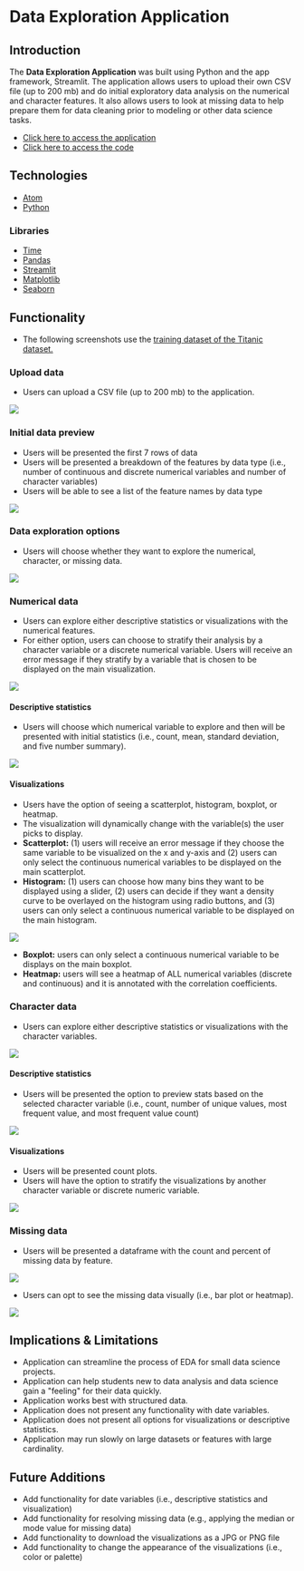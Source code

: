 # Data Exploration Application
## Introduction

The **Data Exploration Application** was built using Python and the app framework, Streamlit. The application allows users to upload their own CSV file (up to 200 mb) and do initial exploratory data analysis on the numerical and character features. It also allows users to look at missing data to help prepare them for data cleaning prior to modeling or other data science tasks.

- [Click here to access the application](https://share.streamlit.io/julietwomack/data-exploration-streamlit-application/main/data-exploration-application.py)
- [Click here to access the code](https://github.com/julietwomack/data-exploration-streamlit-application/blob/main/data-exploration-application.py)

## Technologies
- [Atom](https://atom.io/)
- [Python](https://www.python.org/)

### Libraries
- [Time](https://docs.python.org/3/library/time.html)
- [Pandas](https://pandas.pydata.org/)
- [Streamlit](https://streamlit.io/)
- [Matplotlib](https://matplotlib.org/stable/index.html)
- [Seaborn](https://seaborn.pydata.org/)

## Functionality
- The following screenshots use the [training dataset of the Titanic dataset.](https://www.kaggle.com/c/titanic)

### Upload data
- Users can upload a CSV file (up to 200 mb) to the application.

<kbd> <img src="https://github.com/julietwomack/data-exploration-streamlit-application/blob/main/Screenshots/upload-image.png" /> </kbd>

### Initial data preview
- Users will be presented the first 7 rows of data
- Users will be presented a breakdown of the features by data type (i.e., number of continuous and discrete numerical variables and number of character variables)
- Users will be able to see a list of the feature names by data type

<kbd> <img src="https://github.com/julietwomack/data-exploration-streamlit-application/blob/main/Screenshots/preview-of-data.png" /> </kbd>

### Data exploration options
- Users will choose whether they want to explore the numerical, character, or missing data.

<kbd> <img src="https://github.com/julietwomack/data-exploration-streamlit-application/blob/main/Screenshots/exploration-options.png" /> </kbd>

### Numerical data
- Users can explore either descriptive statistics or visualizations with the numerical features.
- For either option, users can choose to stratify their analysis by a character variable or a discrete numerical variable. Users will receive an error message if they stratify by a variable that is chosen to be displayed on the main visualization.

<kbd> <img src="https://github.com/julietwomack/data-exploration-streamlit-application/blob/main/Screenshots/numerical-variable-options.png" /> </kbd>

#### Descriptive statistics
- Users will choose which numerical variable to explore and then will be presented with initial statistics (i.e., count, mean, standard deviation, and five number summary).

<kbd> <img src="https://github.com/julietwomack/data-exploration-streamlit-application/blob/main/Screenshots/numerical-descriptive-statistics-example.png" /> </kbd>

#### Visualizations
- Users have the option of seeing a scatterplot, histogram, boxplot, or heatmap.
- The visualization will dynamically change with the variable(s) the user picks to display.
- **Scatterplot:** (1) users will receive an error message if they choose the same variable to be visualized on the x and y-axis and (2) users can only select the continuous numerical variables to be displayed on the main scatterplot.
- **Histogram:** (1) users can choose how many bins they want to be displayed using a slider, (2) users can decide if they want a density curve to be overlayed on the histogram using radio buttons, and (3) users can only select a continuous numerical variable to be displayed on the main histogram.

<kbd> <img src="https://github.com/julietwomack/data-exploration-streamlit-application/blob/main/Screenshots/numerical-visualization-histogram-example.png" /> </kbd>

- **Boxplot:** users can only select a continuous numerical variable to be displays on the main boxplot.
- **Heatmap:** users will see a heatmap of ALL numerical variables (discrete and continuous) and it is annotated with the correlation coefficients.

### Character data
- Users can explore either descriptive statistics or visualizations with the character variables.

<kbd> <img src="https://github.com/julietwomack/data-exploration-streamlit-application/blob/main/Screenshots/character-data-options.png" /> </kbd>

#### Descriptive statistics
- Users will be presented the option to preview stats based on the selected character variable (i.e., count, number of unique values, most frequent value, and most frequent value count)

<kbd> <img src="https://github.com/julietwomack/data-exploration-streamlit-application/blob/main/Screenshots/character-data-ds-example.png" /> </kbd>

#### Visualizations
- Users will be presented count plots.
- Users will have the option to stratify the visualizations by another character variable or discrete numeric variable.

<kbd> <img src="https://github.com/julietwomack/data-exploration-streamlit-application/blob/main/Screenshots/character-data-viz-example.png" /> </kbd>

### Missing data
- Users will be presented a dataframe with the count and percent of missing data by feature.

<kbd> <img src="https://github.com/julietwomack/data-exploration-streamlit-application/blob/main/Screenshots/missing-data-options.png" /> </kbd>

- Users can opt to see the missing data visually (i.e., bar plot or heatmap).

<kbd> <img src="https://github.com/julietwomack/data-exploration-streamlit-application/blob/main/Screenshots/missing-data-viz-options-and-example.png" /> </kbd>

## Implications & Limitations
- Application can streamline the process of EDA for small data science projects.
- Application can help students new to data analysis and data science gain a "feeling" for their data quickly.
- Application works best with structured data.
- Application does not present any functionality with date variables.
- Application does not present all options for visualizations or descriptive statistics.
- Application may run slowly on large datasets or features with large cardinality.

## Future Additions
- Add functionality for date variables (i.e., descriptive statistics and visualization)
- Add functionality for resolving missing data (e.g., applying the median or mode value for missing data)
- Add functionality to download the visualizations as a JPG or PNG file
- Add functionality to change the appearance of the visualizations (i.e., color or palette)
